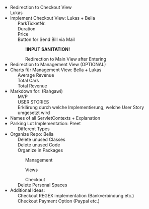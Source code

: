 <html lang="">
    <head>
        <title>TODOs FÜRS MVP</title>
</head>
<body>
    <ul style="list-style-type: square;">
        <li>Redirection to Checkout View</li> Lukas 
        <li>
            Implement Checkout View: Lukas + Bella 
            <ul>ParkTicketNr.</ul>
            <ul>Duration</ul>
            <ul>Price</ul>
            <ul>Button for Send Bill via Mail
                <ul><strong>!INPUT SANITATION!</strong></ul>
                <ul>Redirection to Main View after Entering</ul>
            </ul>
        </li>
        <li>Redirection to Management View (OPTIONAL)</li>
        <li>
            Charts für Management View: Bella + Lukas 
            <ul>Average Revenue</ul>
            <ul>Total Cars</ul>
            <ul>Total Revenue</ul>
        </li>
        <li>
            Markdown for: (Rahgawi)
            <ul>MVP</ul>
            <ul>USER STORIES</ul>
            <ul>Erklärung durch welche Implementierung, welche User Story umgesetzt wird</ul>
            <ul></ul>
        </li>
        <li>Names of all ServletContexts + Explanation</li>
        <li>
            Parking Lot Implementation: Preet
            <ul>Different Types</ul>
        </li>
        <li>
            Organize Repo: Bella
            <ul>Delete unused Classes</ul>
            <ul>Delete unused Code</ul>
            <ul>
                Organize in Packages
                <ul>Management</ul>
                <ul>Views</ul>
                <ul>Checkout</ul>
            </ul>
            <ul>Delete Personal Spaces</ul>
            </li>
        <li>
            Additional Ideas:
            <ul> Checkout REGEX implementation (Bankverbindung etc.)</ul>
            <ul> Checkout Payment Option (Paypal etc.)</ul>
            </li>
    </ul>
</body>
</html>